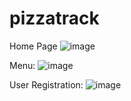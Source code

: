 # pizzatrack
Home Page
![image](https://user-images.githubusercontent.com/64826301/187038762-794b9678-474b-4055-92fc-bf5014636cd8.png)

Menu:
![image](https://user-images.githubusercontent.com/64826301/187038813-30977fc9-9e03-4d7c-9400-ac1382647509.png)

User Registration:
![image](https://user-images.githubusercontent.com/64826301/187038921-dcacd039-fe57-429b-a458-acd51c48ba22.png)




